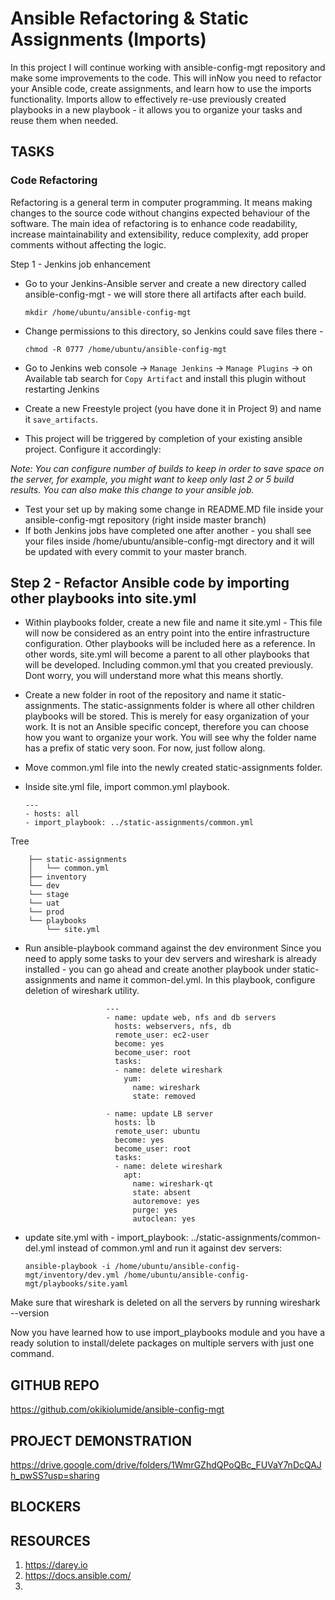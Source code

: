 # Ansible Refactoring & Static Assignments (Imports)

In this project I will continue working with ansible-config-mgt repository and make some improvements to the code. This will inNow you need to refactor your Ansible code, create assignments, and learn how to use the imports functionality. Imports allow to effectively re-use previously created playbooks in a new playbook - it allows you to organize your tasks and reuse them when needed.

## TASKS



### Code Refactoring
Refactoring is a general term in computer programming. It means making changes to the source code without changins expected behaviour of the software. The main idea of refactoring is to enhance code readability, increase maintainability and extensibility, reduce complexity, add proper comments without affecting the logic.

Step 1 - Jenkins job enhancement

- Go to your Jenkins-Ansible server and create a new directory called ansible-config-mgt - we will store there all artifacts after each build.

      mkdir /home/ubuntu/ansible-config-mgt
- Change permissions to this directory, so Jenkins could save files there - 
      
      chmod -R 0777 /home/ubuntu/ansible-config-mgt
- Go to Jenkins web console -> `Manage Jenkins` -> `Manage Plugins` -> on Available tab search for `Copy Artifact` and install this plugin without restarting Jenkins
- Create a new Freestyle project (you have done it in Project 9) and name it `save_artifacts`.
- This project will be triggered by completion of your existing ansible project. Configure it accordingly:

*Note: You can configure number of builds to keep in order to save space on the server, for example, you might want to keep only last 2 or 5 build results. You can also make this change to your ansible job.*

- Test your set up by making some change in README.MD file inside your ansible-config-mgt repository (right inside master branch)
- If both Jenkins jobs have completed one after another - you shall see your files inside /home/ubuntu/ansible-config-mgt directory and it will be updated with every commit to your master branch.

## Step 2 - Refactor Ansible code by importing other playbooks into site.yml

- Within playbooks folder, create a new file and name it site.yml - This file will now be considered as an entry point into the entire infrastructure configuration. Other playbooks will be included here as a reference. In other words, site.yml will become a parent to all other playbooks that will be developed. Including common.yml that you created previously. Dont worry, you will understand more what this means shortly.
- Create a new folder in root of the repository and name it static-assignments. The static-assignments folder is where all other children playbooks will be stored. This is merely for easy organization of your work. It is not an Ansible specific concept, therefore you can choose how you want to organize your work. You will see why the folder name has a prefix of static very soon. For now, just follow along.
- Move common.yml file into the newly created static-assignments folder.
- Inside site.yml file, import common.yml playbook.

      ---
      - hosts: all
      - import_playbook: ../static-assignments/common.yml

Tree

        ├── static-assignments
        │   └── common.yml
        ├── inventory
        └── dev
        └── stage
        └── uat
        └── prod
        └── playbooks
            └── site.yml
            
- Run ansible-playbook command against the dev environment
Since you need to apply some tasks to your dev servers and wireshark is already installed - you can go ahead and create another playbook under static-assignments and name it common-del.yml. In this playbook, configure deletion of wireshark utility.

                        ---
                        - name: update web, nfs and db servers
                          hosts: webservers, nfs, db
                          remote_user: ec2-user
                          become: yes
                          become_user: root
                          tasks:
                          - name: delete wireshark
                            yum:
                              name: wireshark
                              state: removed

                        - name: update LB server
                          hosts: lb
                          remote_user: ubuntu
                          become: yes
                          become_user: root
                          tasks:
                          - name: delete wireshark
                            apt:
                              name: wireshark-qt
                              state: absent
                              autoremove: yes
                              purge: yes
                              autoclean: yes


- update site.yml with - import_playbook: ../static-assignments/common-del.yml instead of common.yml and run it against dev servers:

      ansible-playbook -i /home/ubuntu/ansible-config-mgt/inventory/dev.yml /home/ubuntu/ansible-config-mgt/playbooks/site.yaml

Make sure that wireshark is deleted on all the servers by running wireshark --version

Now you have learned how to use import_playbooks module and you have a ready solution to install/delete packages on multiple servers with just one command.



## GITHUB REPO
https://github.com/okikiolumide/ansible-config-mgt

## PROJECT DEMONSTRATION
https://drive.google.com/drive/folders/1WmrGZhdQPoQBc_FUVaY7nDcQAJh_pwSS?usp=sharing

## BLOCKERS

## RESOURCES
1. https://darey.io
2. https://docs.ansible.com/
3. 


